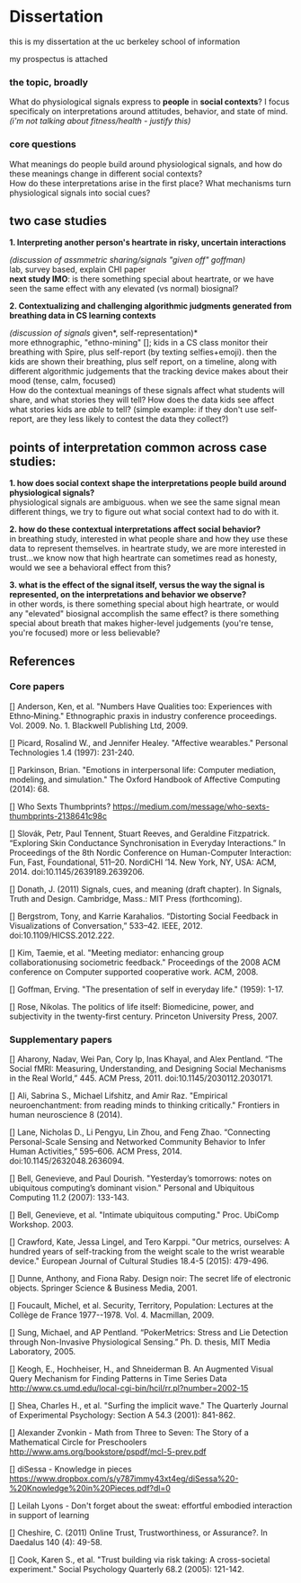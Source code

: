 # Dissertation

this is my dissertation at the uc berkeley school of information

my prospectus is attached

### the topic, broadly
What do physiological signals express to **people** in **social contexts**? 
I focus specificaly on interpretations around attitudes, behavior, and state of mind. *(i'm not talking about fitness/health - justify this)*

### core questions
What meanings do people build around physiological signals, and how do these meanings change in different social contexts?   
How do these interpretations arise in the first place? What mechanisms turn physiological signals into social cues?

## two case studies

**1. Interpreting another person's heartrate in risky, uncertain interactions**

*(discussion of assmmetric sharing/signals "given off" goffman)*  
lab, survey based, explain CHI paper   
**next study IMO**: is there something special about heartrate, or we have seen the same effect with any elevated (vs normal) biosignal?

**2. Contextualizing and challenging algorithmic judgments generated from breathing data in CS learning contexts**

*(discussion of signals* given*, self-representation)*  
more ethnographic, "ethno-mining" []; kids in a CS class monitor their breathing with Spire, plus self-report (by texting selfies+emoji). then the kids are shown their breathing, plus self report, on a timeline, along with different algorithmic judgements that the tracking device makes about their mood (tense, calm, focused)  
How do the contextual meanings of these signals affect what students will share, and what stories they will tell? How does the data kids see affect what stories kids are *able* to tell? (simple example: if they don't use self-report, are they less likely to contest the data they collect?)


## points of interpretation common across case studies:

**1. how does social context shape the interpretations people build around physiological signals?**   
physiological signals are ambiguous. when we see the same signal mean different things, we try to figure out what social context had to do with it. 

**2. how do these contextual interpretations affect social behavior?**  
in breathing study, interested in what people share and how they use these data to represent themselves. in heartrate study, we are more interested in trust...we know now that high heartrate can sometimes read as honesty, would we see a behavioral effect from this?

**3. what is the effect of the signal itself, versus the way the signal is represented, on the interpretations and behavior we observe?**  
in other words, is there something special about high heartrate, or would any "elevated" biosignal accomplish the same effect? is there something special about breath that makes higher-level judgements (you're tense, you're focused) more or less believable?




## References

### Core papers

[] Anderson, Ken, et al. "Numbers Have Qualities too: Experiences with Ethno‐Mining." Ethnographic praxis in industry conference proceedings. Vol. 2009. No. 1. Blackwell Publishing Ltd, 2009.

[] Picard, Rosalind W., and Jennifer Healey. "Affective wearables." Personal Technologies 1.4 (1997): 231-240.

[] Parkinson, Brian. "Emotions in interpersonal life: Computer mediation, modeling, and simulation." The Oxford Handbook of Affective Computing (2014): 68.

[] Who Sexts Thumbprints? https://medium.com/message/who-sexts-thumbprints-2138641c98c

[] Slovák, Petr, Paul Tennent, Stuart Reeves, and Geraldine Fitzpatrick. “Exploring Skin Conductance Synchronisation in Everyday Interactions.” In Proceedings of the 8th Nordic Conference on Human-Computer Interaction: Fun, Fast, Foundational, 511–20. NordiCHI ’14. New York, NY, USA: ACM, 2014. doi:10.1145/2639189.2639206.

[] Donath, J. (2011) Signals, cues, and meaning (draft chapter). In Signals, Truth and Design. Cambridge, Mass.: MIT Press (forthcoming).

[] Bergstrom, Tony, and Karrie Karahalios. “Distorting Social Feedback in Visualizations of Conversation,” 533–42. IEEE, 2012. doi:10.1109/HICSS.2012.222.

[] Kim, Taemie, et al. "Meeting mediator: enhancing group collaborationusing sociometric feedback." Proceedings of the 2008 ACM conference on Computer supported cooperative work. ACM, 2008.

[] Goffman, Erving. "The presentation of self in everyday life." (1959): 1-17.

[] Rose, Nikolas. The politics of life itself: Biomedicine, power, and subjectivity in the twenty-first century. Princeton University Press, 2007.

### Supplementary papers

[] Aharony, Nadav, Wei Pan, Cory Ip, Inas Khayal, and Alex Pentland. “The Social fMRI: Measuring, Understanding, and Designing Social Mechanisms in the Real World,” 445. ACM Press, 2011. doi:10.1145/2030112.2030171.

[] Ali, Sabrina S., Michael Lifshitz, and Amir Raz. "Empirical neuroenchantment: from reading minds to thinking critically." Frontiers in human neuroscience 8 (2014).

[] Lane, Nicholas D., Li Pengyu, Lin Zhou, and Feng Zhao. “Connecting Personal-Scale Sensing and Networked Community Behavior to Infer Human Activities,” 595–606. ACM Press, 2014. doi:10.1145/2632048.2636094.

[] Bell, Genevieve, and Paul Dourish. "Yesterday’s tomorrows: notes on ubiquitous computing’s dominant vision." Personal and Ubiquitous Computing 11.2 (2007): 133-143.

[] Bell, Genevieve, et al. "Intimate ubiquitous computing." Proc. UbiComp Workshop. 2003.

[] Crawford, Kate, Jessa Lingel, and Tero Karppi. "Our metrics, ourselves: A hundred years of self-tracking from the weight scale to the wrist wearable device." European Journal of Cultural Studies 18.4-5 (2015): 479-496.

[] Dunne, Anthony, and Fiona Raby. Design noir: The secret life of electronic objects. Springer Science & Business Media, 2001.

[] Foucault, Michel, et al. Security, Territory, Population: Lectures at the Collège de France 1977--1978. Vol. 4. Macmillan, 2009.

[] Sung, Michael, and AP Pentland. “PokerMetrics: Stress and Lie Detection through Non-Invasive Physiological Sensing.” Ph. D. thesis, MIT Media Laboratory, 2005.

[] Keogh, E., Hochheiser, H., and Shneiderman B. An Augmented Visual Query Mechanism for Finding Patterns in Time Series Data http://www.cs.umd.edu/local-cgi-bin/hcil/rr.pl?number=2002-15

[] Shea, Charles H., et al. "Surfing the implicit wave." The Quarterly Journal of Experimental Psychology: Section A 54.3 (2001): 841-862.

[] Alexander Zvonkin - Math from Three to Seven: The Story of a Mathematical Circle for Preschoolers http://www.ams.org/bookstore/pspdf/mcl-5-prev.pdf

[] diSessa - Knowledge in pieces https://www.dropbox.com/s/y787immy43xt4eg/diSessa%20-%20Knowledge%20in%20Pieces.pdf?dl=0

[] Leilah Lyons - Don't forget about the sweat: effortful embodied interaction in support of learning

[] Cheshire, C. (2011) Online Trust, Trustworthiness, or Assurance?. In Daedalus 140 (4): 49-58.

[] Cook, Karen S., et al. "Trust building via risk taking: A cross-societal experiment." Social Psychology Quarterly 68.2 (2005): 121-142.




